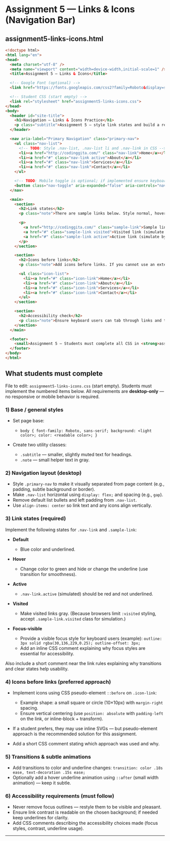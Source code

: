 # Assignment 5 — Links & Icons (Navigation Bar)

## assignment5-links-icons.html

```html
<!doctype html>
<html lang="en">
<head>
  <meta charset="utf-8" />
  <meta name="viewport" content="width=device-width,initial-scale=1" />
  <title>Assignment 5 — Links & Icons</title>

  <!-- Google Font (optional) -->
  <link href="https://fonts.googleapis.com/css2?family=Roboto&display=swap" rel="stylesheet">

  <!-- Student CSS (start empty) -->
  <link rel="stylesheet" href="assignment5-links-icons.css">
</head>
<body>
  <header id="site-title">
    <h1>Navigation — Links & Icons Practice</h1>
    <p class="subtitle">Assignment 5 — style link states and build a responsive nav</p>
  </header>

  <nav aria-label="Primary Navigation" class="primary-nav">
    <ul class="nav-list">
      <!-- TODO: Style .nav-list, .nav-list li and .nav-link in CSS -->
      <li><a href="http://codinggita.com/" class="nav-link">Home</a></li>
      <li><a href="#" class="nav-link active">About</a></li>
      <li><a href="#" class="nav-link">Services</a></li>
      <li><a href="#" class="nav-link">Contact</a></li>
    </ul>

    <!-- TODO: Mobile toggle is optional; if implemented ensure keyboard accessibility -->
    <button class="nav-toggle" aria-expanded="false" aria-controls="nav-list">Menu</button>
  </nav>

  <main>
    <section>
      <h2>Link states</h2>
      <p class="note">There are sample links below. Style normal, hover, active, visited, and focus states in CSS.</p>

      <p>
        <a href="http://codinggita.com/" class="sample-link">Sample link (normal/hover)</a>
        <a href="#" class="sample-link visited">Visited link (simulate by adding class)</a>
        <a href="#" class="sample-link active">Active link (simulate by adding class)</a>
      </p>
    </section>

    <section>
      <h2>Icons before links</h2>
      <p class="note">Add icons before links. If you cannot use an external icon library, use simple inline SVG or CSS pseudo-elements.</p>

      <ul class="icon-list">
        <li><a href="#" class="icon-link">Home</a></li>
        <li><a href="#" class="icon-link">About</a></li>
        <li><a href="#" class="icon-link">Services</a></li>
        <li><a href="#" class="icon-link">Contact</a></li>
      </ul>
    </section>

    <section>
      <h2>Accessibility check</h2>
      <p class="note">Ensure keyboard users can tab through links and that :focus styles are visible (do not remove focus outlines).</p>
    </section>
  </main>

  <footer>
    <small>Assignment 5 — Students must complete all CSS in <strong>assignment5-links-icons.css</strong></small>
  </footer>
</body>
</html>
```


## What students must complete

File to edit: `assignment5-links-icons.css` (start empty).
Students must implement the numbered items below. All requirements are **desktop-only** — no responsive or mobile behavior is required.

### 1) Base / general styles

* Set page base:

  * `body { font-family: Roboto, sans-serif; background: <light color>; color: <readable color>; }`
* Create two utility classes:

  * `.subtitle` — smaller, slightly muted text for headings.
  * `.note` — small helper text in gray.

### 2) Navigation layout (desktop)

* Style `.primary-nav` to make it visually separated from page content (e.g., padding, subtle background or border).
* Make `.nav-list` horizontal using `display: flex;` and spacing (e.g., `gap`).
* Remove default list bullets and left padding from `.nav-list`.
* Use `align-items: center` so link text and any icons align vertically.

### 3) Link states (required)

Implement the following states for `.nav-link` and `.sample-link`:

* **Default**

  * Blue color and underlined.
* **Hover**

  * Change color to green and hide or change the underline (use transition for smoothness).
* **Active**

  * `.nav-link.active` (simulated) should be red and not underlined.
* **Visited**

  * Make visited links gray. (Because browsers limit `:visited` styling, accept `.sample-link.visited` class for simulation.)
* **Focus-visible**

  * Provide a visible focus style for keyboard users (example):
    `outline: 3px solid rgba(30,136,229,0.25); outline-offset: 3px;`
  * Add an inline CSS comment explaining why focus styles are essential for accessibility.

Also include a short comment near the link rules explaining why transitions and clear states help usability.

### 4) Icons before links (preferred approach)

* Implement icons using CSS pseudo-element `::before` on `.icon-link`:

  * Example shape: a small square or circle (10×10px) with `margin-right` spacing.
  * Ensure vertical centering (use `position: absolute` with `padding-left` on the link, or inline-block + transform).
* If a student prefers, they may use inline SVGs — but pseudo-element approach is the recommended solution for this assignment.
* Add a short CSS comment stating which approach was used and why.

### 5) Transitions & subtle animations

* Add transitions to color and underline changes:
  `transition: color .18s ease, text-decoration .15s ease;`
* Optionally add a hover underline animation using `::after` (small width animation) — keep it subtle.

### 6) Accessibility requirements (must follow)

* Never remove focus outlines — restyle them to be visible and pleasant.
* Ensure link contrast is readable on the chosen background; if needed keep underlines for clarity.
* Add CSS comments describing the accessibility choices made (focus styles, contrast, underline usage).

---
